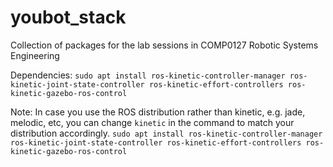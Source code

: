 # youbot_stack
Collection of packages for the lab sessions in COMP0127 Robotic Systems Engineering


Dependencies:
`sudo apt install ros-kinetic-controller-manager ros-kinetic-joint-state-controller ros-kinetic-effort-controllers ros-kinetic-gazebo-ros-control`

Note:
In case you use the ROS distribution rather than kinetic, e.g. jade, melodic, etc, you can change `kinetic` in the command to match your distribution accordingly.
`sudo apt install ros-kinetic-controller-manager ros-kinetic-joint-state-controller ros-kinetic-effort-controllers ros-kinetic-gazebo-ros-control`
